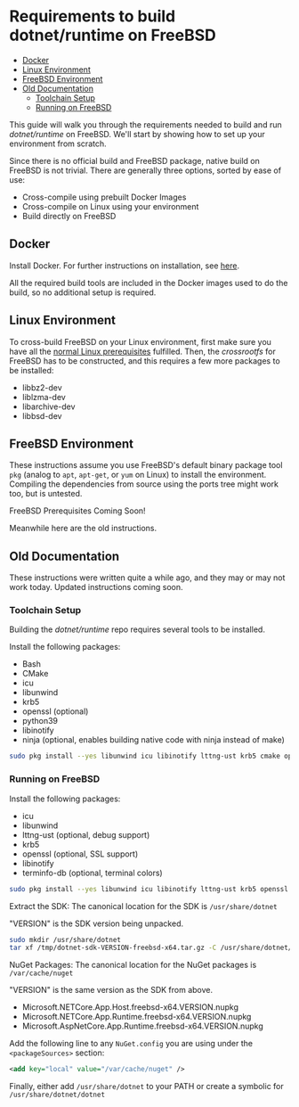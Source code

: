 # Requirements to build dotnet/runtime on FreeBSD

* [Docker](#docker)
* [Linux Environment](#linux-environment)
* [FreeBSD Environment](#freebsd-environment)
* [Old Documentation](#old-documentation)
  * [Toolchain Setup](#toolchain-setup)
  * [Running on FreeBSD](#running-on-freebsd)

This guide will walk you through the requirements needed to build and run _dotnet/runtime_ on FreeBSD. We'll start by showing how to set up your environment from scratch.

Since there is no official build and FreeBSD package, native build on FreeBSD is not trivial. There are generally three options, sorted by ease of use:

* Cross-compile using prebuilt Docker Images
* Cross-compile on Linux using your environment
* Build directly on FreeBSD

## Docker

Install Docker. For further instructions on installation, see [here](https://docs.docker.com/install/).

All the required build tools are included in the Docker images used to do the build, so no additional setup is required.

## Linux Environment

To cross-build FreeBSD on your Linux environment, first make sure you have all the [normal Linux prerequisites](/docs/workflow/requirements/linux-requirements.md) fulfilled. Then, the _crossrootfs_ for FreeBSD has to be constructed, and this requires a few more packages to be installed:

* libbz2-dev
* liblzma-dev
* libarchive-dev
* libbsd-dev

## FreeBSD Environment

These instructions assume you use FreeBSD's default binary package tool `pkg` (analog to `apt`, `apt-get`, or `yum` on Linux) to install the environment. Compiling the dependencies from source using the ports tree might work too, but is untested.

FreeBSD Prerequisites Coming Soon!

Meanwhile here are the old instructions.

## Old Documentation

These instructions were written quite a while ago, and they may or may not work today. Updated instructions coming soon.

### Toolchain Setup

Building the _dotnet/runtime_ repo requires several tools to be installed.

Install the following packages:

* Bash
* CMake
* icu
* libunwind
* krb5
* openssl (optional)
* python39
* libinotify
* ninja (optional, enables building native code with ninja instead of make)

```sh
sudo pkg install --yes libunwind icu libinotify lttng-ust krb5 cmake openssl ninja
```

### Running on FreeBSD

Install the following packages:

* icu
* libunwind
* lttng-ust (optional, debug support)
* krb5
* openssl (optional, SSL support)
* libinotify
* terminfo-db (optional, terminal colors)

```sh
sudo pkg install --yes libunwind icu libinotify lttng-ust krb5 openssl terminfo-db
```

Extract the SDK:
The canonical location for the SDK is `/usr/share/dotnet`

"VERSION" is the SDK version being unpacked.

```sh
sudo mkdir /usr/share/dotnet
tar xf /tmp/dotnet-sdk-VERSION-freebsd-x64.tar.gz -C /usr/share/dotnet/
```

NuGet Packages:
The canonical location for the NuGet packages is `/var/cache/nuget`

"VERSION" is the same version as the SDK from above.

* Microsoft.NETCore.App.Host.freebsd-x64.VERSION.nupkg
* Microsoft.NETCore.App.Runtime.freebsd-x64.VERSION.nupkg
* Microsoft.AspNetCore.App.Runtime.freebsd-x64.VERSION.nupkg

Add the following line to any `NuGet.config` you are using under the `<packageSources>` section:

```xml
<add key="local" value="/var/cache/nuget" />
```

Finally, either add `/usr/share/dotnet` to your PATH or create a symbolic for `/usr/share/dotnet/dotnet`
